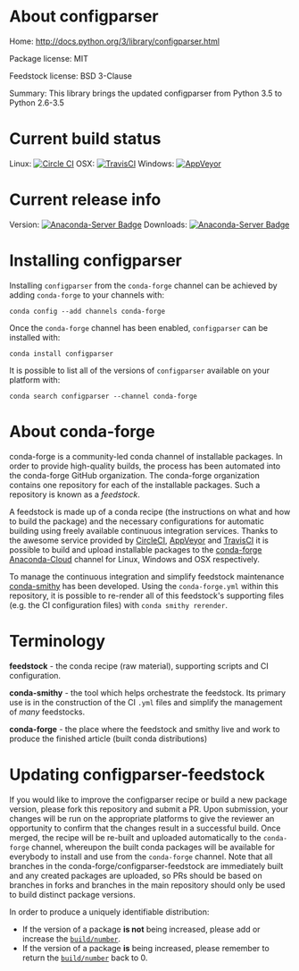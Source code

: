 About configparser
==================

Home: http://docs.python.org/3/library/configparser.html

Package license: MIT

Feedstock license: BSD 3-Clause

Summary: This library brings the updated configparser from Python 3.5 to Python 2.6-3.5



Current build status
====================

Linux: [![Circle CI](https://circleci.com/gh/conda-forge/configparser-feedstock.svg?style=shield)](https://circleci.com/gh/conda-forge/configparser-feedstock)
OSX: [![TravisCI](https://travis-ci.org/conda-forge/configparser-feedstock.svg?branch=master)](https://travis-ci.org/conda-forge/configparser-feedstock)
Windows: [![AppVeyor](https://ci.appveyor.com/api/projects/status/github/conda-forge/configparser-feedstock?svg=True)](https://ci.appveyor.com/project/conda-forge/configparser-feedstock/branch/master)

Current release info
====================
Version: [![Anaconda-Server Badge](https://anaconda.org/conda-forge/configparser/badges/version.svg)](https://anaconda.org/conda-forge/configparser)
Downloads: [![Anaconda-Server Badge](https://anaconda.org/conda-forge/configparser/badges/downloads.svg)](https://anaconda.org/conda-forge/configparser)

Installing configparser
=======================

Installing `configparser` from the `conda-forge` channel can be achieved by adding `conda-forge` to your channels with:

```
conda config --add channels conda-forge
```

Once the `conda-forge` channel has been enabled, `configparser` can be installed with:

```
conda install configparser
```

It is possible to list all of the versions of `configparser` available on your platform with:

```
conda search configparser --channel conda-forge
```


About conda-forge
=================

conda-forge is a community-led conda channel of installable packages.
In order to provide high-quality builds, the process has been automated into the
conda-forge GitHub organization. The conda-forge organization contains one repository
for each of the installable packages. Such a repository is known as a *feedstock*.

A feedstock is made up of a conda recipe (the instructions on what and how to build
the package) and the necessary configurations for automatic building using freely
available continuous integration services. Thanks to the awesome service provided by
[CircleCI](https://circleci.com/), [AppVeyor](http://www.appveyor.com/)
and [TravisCI](https://travis-ci.org/) it is possible to build and upload installable
packages to the [conda-forge](https://anaconda.org/conda-forge)
[Anaconda-Cloud](http://docs.anaconda.org/) channel for Linux, Windows and OSX respectively.

To manage the continuous integration and simplify feedstock maintenance
[conda-smithy](http://github.com/conda-forge/conda-smithy) has been developed.
Using the ``conda-forge.yml`` within this repository, it is possible to re-render all of
this feedstock's supporting files (e.g. the CI configuration files) with ``conda smithy rerender``.


Terminology
===========

**feedstock** - the conda recipe (raw material), supporting scripts and CI configuration.

**conda-smithy** - the tool which helps orchestrate the feedstock.
                   Its primary use is in the construction of the CI ``.yml`` files
                   and simplify the management of *many* feedstocks.

**conda-forge** - the place where the feedstock and smithy live and work to
                  produce the finished article (built conda distributions)


Updating configparser-feedstock
===============================

If you would like to improve the configparser recipe or build a new
package version, please fork this repository and submit a PR. Upon submission,
your changes will be run on the appropriate platforms to give the reviewer an
opportunity to confirm that the changes result in a successful build. Once
merged, the recipe will be re-built and uploaded automatically to the
`conda-forge` channel, whereupon the built conda packages will be available for
everybody to install and use from the `conda-forge` channel.
Note that all branches in the conda-forge/configparser-feedstock are
immediately built and any created packages are uploaded, so PRs should be based
on branches in forks and branches in the main repository should only be used to
build distinct package versions.

In order to produce a uniquely identifiable distribution:
 * If the version of a package **is not** being increased, please add or increase
   the [``build/number``](http://conda.pydata.org/docs/building/meta-yaml.html#build-number-and-string).
 * If the version of a package **is** being increased, please remember to return
   the [``build/number``](http://conda.pydata.org/docs/building/meta-yaml.html#build-number-and-string)
   back to 0.

